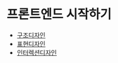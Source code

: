 # 프론트엔드 시작하기

- [구조디자인](https://github.com/fireworks80/fron-end-start-summary/tree/master/structure)
- [표현디자인](https://github.com/fireworks80/fron-end-start-summary/tree/master/visual)
- [인터렉션디자인]()